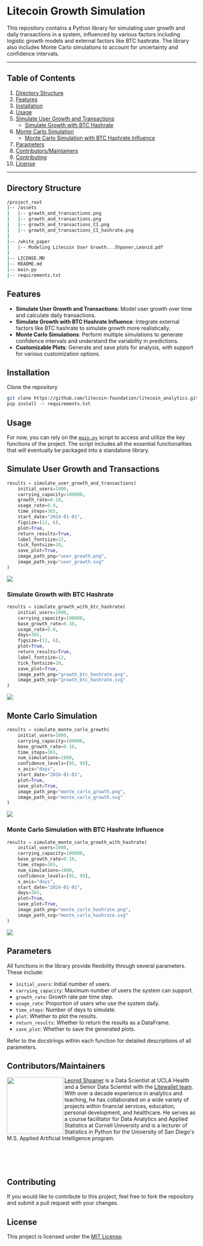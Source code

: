 # Litecoin Growth Simulation

This repository contains a Python library for simulating user growth and daily transactions in a system, influenced by various factors including logistic growth models and external factors like BTC hashrate. The library also includes Monte Carlo simulations to account for uncertainty and confidence intervals.

---
## Table of Contents

1. [Directory Structure](#directory-structure)
2. [Features](#features)
3. [Installation](#installation)
4. [Usage](#usage)
5. [Simulate User Growth and Transactions](#simulate-user-growth-and-transactions)
    - [Simulate Growth with BTC Hashrate](#simulate-growth-with-btc-hashrate)
6. [Monte Carlo Simulation](#monte-carlo-simulation)
    - [Monte Carlo Simulation with BTC Hashrate Influence](#monte-carlo-simulation-with-btc-hashrate-influence)
7. [Parameters](#parameters)
8. [Contributors/Maintainers](#contributorsmaintainers)
9. [Contributing](#contributing)
10. [License](#license)
---

## Directory Structure

```bash
/project_root
|-- /assets
|   |-- growth_and_transactions.png
|   |-- growth_and_transactions.png
|   |-- growth_and_transactions_CI.png
|   |-- growth_and_transactions_CI_hashrate.png
|
|-- /white_paper
|   |-- Modeling Litecoin User Growth...Shpaner,Leonid.pdf
|
|-- LICENSE.MD
|-- README.md
|-- main.py
|-- requirements.txt
```

## Features

- **Simulate User Growth and Transactions**: Model user growth over time and calculate daily transactions.
- **Simulate Growth with BTC Hashrate Influence**: Integrate external factors like BTC hashrate to simulate growth more realistically.
- **Monte Carlo Simulations**: Perform multiple simulations to generate confidence intervals and understand the variability in predictions.
- **Customizable Plots**: Generate and save plots for analysis, with support for various customization options.

## Installation

Clone the repository

```bash
git clone https://github.com/litecoin-foundation/litecoin_analytics.git
pip install -r requirements.txt
```

## Usage 

For now, you can rely on the [`main.py`](https://github.com/litecoin-foundation/litecoin_analytics/blob/main/main.py) script to access and utilize the key functions of the project. The script includes all the essential functionalities that will eventually be packaged into a standalone library.


## Simulate User Growth and Transactions

```python
results = simulate_user_growth_and_transactions(
    initial_users=1000,
    carrying_capacity=100000,
    growth_rate=0.10,
    usage_rate=0.8,
    time_steps=365,
    start_date="2024-01-01",
    figsize=(12, 6),
    plot=True,
    return_results=True,
    label_fontsize=12,
    tick_fontsize=10,
    save_plot=True,
    image_path_png="user_growth.png",
    image_path_svg="user_growth.svg"
)
```

![](https://drive.google.com/uc?export=view&id=1-0Nn_AGfnoYHKgSImkdSuHW_VtLtqKQJ)

### Simulate Growth with BTC Hashrate

```python
results = simulate_growth_with_btc_hashrate(
    initial_users=1000,
    carrying_capacity=100000,
    base_growth_rate=0.10,
    usage_rate=0.8,
    days=365,
    figsize=(12, 6),
    plot=True,
    return_results=True,
    label_fontsize=12,
    tick_fontsize=10,
    save_plot=True,
    image_path_png="growth_btc_hashrate.png",
    image_path_svg="growth_btc_hashrate.svg"
)
```

![](https://drive.google.com/uc?export=view&id=1FNqnVfpZ3ghvngYA_lOEfqExAEPgvjdy)


## Monte Carlo Simulation

```python
results = simulate_monte_carlo_growth(
    initial_users=1000,
    carrying_capacity=100000,
    base_growth_rate=0.10,
    time_steps=365,
    num_simulations=1000,
    confidence_levels=[95, 99],
    x_axis="days",
    start_date="2024-01-01",
    plot=True,
    save_plot=True,
    image_path_png="monte_carlo_growth.png",
    image_path_svg="monte_carlo_growth.svg"
)
```

![](https://drive.google.com/uc?export=view&id=1-9os5P6T4MlExUitSSRvrXJ2oaEUlD30)

### Monte Carlo Simulation with BTC Hashrate Influence

```python
results = simulate_monte_carlo_growth_with_hashrate(
    initial_users=1000,
    carrying_capacity=100000,
    base_growth_rate=0.10,
    time_steps=365,
    num_simulations=1000,
    confidence_levels=[95, 99],
    x_axis="days",
    start_date="2024-01-01",
    days=365,
    plot=True,
    save_plot=True,
    image_path_png="monte_carlo_hashrate.png",
    image_path_svg="monte_carlo_hashrate.svg"
)
```

![](https://drive.google.com/uc?export=view&id=1-BArBGaAgavVPel1U3iX-XZukXSjX_r4)


## Parameters

All functions in the library provide flexibility through several parameters. These include:

- `initial_users`: Initial number of users.  
- `carrying_capacity`: Maximum number of users the system can support.  
- `growth_rate`: Growth rate per time step.  
- `usage_rate`: Proportion of users who use the system daily.  
- `time_steps`: Number of days to simulate.  
- `plot`: Whether to plot the results.  
- `return_results`: Whether to return the results as a DataFrame.  
- `save_plot`: Whether to save the generated plots.

Refer to the docstrings within each function for detailed descriptions of all parameters.


## Contributors/Maintainers

<img align="left" width="150" height="150" src="https://www.leonshpaner.com/author/leon-shpaner/avatar_hu48de79c369d5f7d4ff8056a297b2c4c5_1681850_270x270_fill_q90_lanczos_center.jpg">

[Leonid Shpaner](https://github.com/lshpaner) is a Data Scientist at UCLA Health and a Senior Data Scientist with the [Litewallet team](https://litewallet.io/#team). With over a decade experience in analytics and teaching, he has collaborated on a wide variety of projects within financial services, education, personal development, and healthcare. He serves as a course facilitator for Data Analytics and Applied Statistics at Cornell University and is a lecturer of Statistics in Python for the University of San Diego's M.S. Applied Artificial Intelligence program.  

<br>
<br>
<br>

## Contributing

If you would like to contribute to this project, feel free to fork the repository and submit a pull request with your changes.

## License

This project is licensed under the [MIT License](https://github.com/litecoin-foundation/litecoin_analytics/blob/main/LICENSE.MD).
